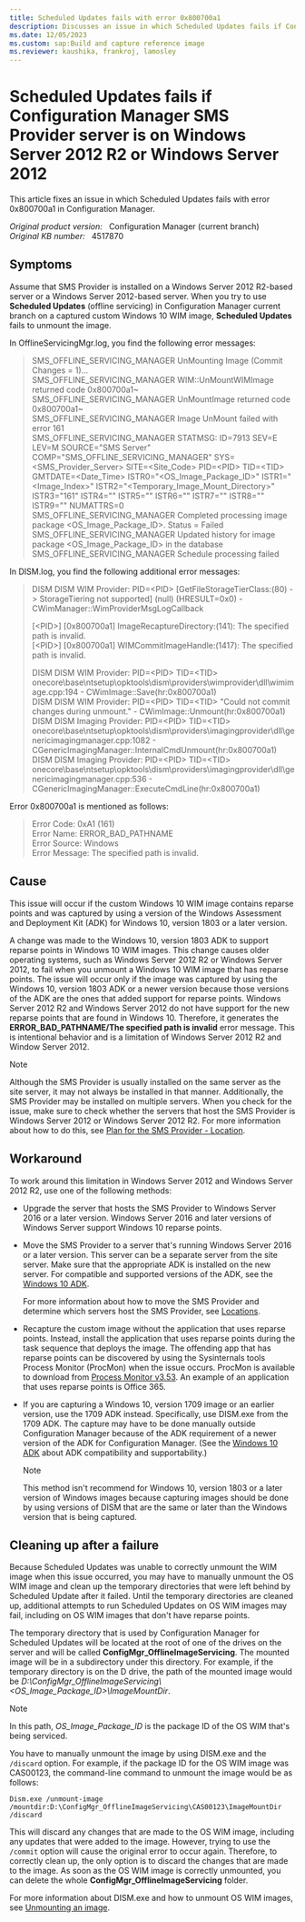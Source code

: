 ```yaml
---
title: Scheduled Updates fails with error 0x800700a1
description: Discusses an issue in which Scheduled Updates fails if Configuration Manager SMS Provider server is running on Windows Server 2012 R2 or Windows Server 2012.
ms.date: 12/05/2023
ms.custom: sap:Build and capture reference image
ms.reviewer: kaushika, frankroj, lamosley
---
```

# Scheduled Updates fails if Configuration Manager SMS Provider server is on Windows Server 2012 R2 or Windows Server 2012

This article fixes an issue in which Scheduled Updates fails with error 0x800700a1 in Configuration Manager.

_Original product version:_ &nbsp; Configuration Manager (current branch)  
_Original KB number:_ &nbsp; 4517870

## Symptoms

Assume that SMS Provider is installed on a Windows Server 2012 R2-based server or a Windows Server 2012-based server. When you try to use **Scheduled Updates** (offline servicing) in Configuration Manager current branch on a captured custom Windows 10 WIM image, **Scheduled Updates** fails to unmount the image.

In OfflineServicingMgr.log, you find the following error messages:

> SMS_OFFLINE_SERVICING_MANAGER UnMounting Image (Commit Changes = 1)...  
> SMS_OFFLINE_SERVICING_MANAGER WIM::UnMountWIMImage returned code 0x800700a1~  
> SMS_OFFLINE_SERVICING_MANAGER UnMountImage returned code 0x800700a1~  
> SMS_OFFLINE_SERVICING_MANAGER Image UnMount failed with error 161  
> SMS_OFFLINE_SERVICING_MANAGER STATMSG: ID=7913 SEV=E LEV=M SOURCE="SMS Server" COMP="SMS_OFFLINE_SERVICING_MANAGER" SYS=<SMS_Provider_Server> SITE=<Site_Code> PID=\<PID> TID=\<TID> GMTDATE=<Date_Time> ISTR0="<OS_Image_Package_ID>" ISTR1="<Image_Index>" ISTR2="<Temporary_Image_Mount_Directory>" ISTR3="161" ISTR4="" ISTR5="" ISTR6="" ISTR7="" ISTR8="" ISTR9="" NUMATTRS=0  
> SMS_OFFLINE_SERVICING_MANAGER Completed processing image package <OS_Image_Package_ID>. Status = Failed  
> SMS_OFFLINE_SERVICING_MANAGER Updated history for image package <OS_Image_Package_ID> in the database  
> SMS_OFFLINE_SERVICING_MANAGER Schedule processing failed

In DISM.log, you find the following additional error messages:

> DISM DISM WIM Provider: PID=\<PID> [GetFileStorageTierClass:(80) -> StorageTiering not supported] (null) (HRESULT=0x0) - CWimManager::WimProviderMsgLogCallback
>
> [\<PID>] [0x800700a1] ImageRecaptureDirectory:(141): The specified path is invalid.  
> [\<PID>] [0x800700a1] WIMCommitImageHandle:(1417): The specified path is invalid.  
>
> DISM DISM WIM Provider: PID=\<PID> TID=\<TID> onecore\base\ntsetup\opktools\dism\providers\wimprovider\dll\wimimage.cpp:194 - CWimImage::Save(hr:0x800700a1)  
> DISM DISM WIM Provider: PID=\<PID> TID=\<TID> "Could not commit changes during unmount." - CWimImage::Unmount(hr:0x800700a1)  
> DISM DISM Imaging Provider: PID=\<PID> TID=\<TID> onecore\base\ntsetup\opktools\dism\providers\imagingprovider\dll\genericimagingmanager.cpp:1082 - CGenericImagingManager::InternalCmdUnmount(hr:0x800700a1)  
> DISM DISM Imaging Provider: PID=\<PID> TID=\<TID> onecore\base\ntsetup\opktools\dism\providers\imagingprovider\dll\genericimagingmanager.cpp:536 - CGenericImagingManager::ExecuteCmdLine(hr:0x800700a1)

Error 0x800700a1 is mentioned as follows:

> Error Code: 0xA1 (161)  
> Error Name: ERROR_BAD_PATHNAME  
> Error Source: Windows  
> Error Message: The specified path is invalid.

## Cause

This issue will occur if the custom Windows 10 WIM image contains reparse points and was captured by using a version of the Windows Assessment and Deployment Kit (ADK) for Windows 10, version 1803 or a later version.

A change was made to the Windows 10, version 1803 ADK to support reparse points in Windows 10 WIM images. This change causes older operating systems, such as Windows Server 2012 R2 or Windows Server 2012, to fail when you unmount a Windows 10 WIM image that has reparse points. The issue will occur only if the image was captured by using the Windows 10, version 1803 ADK or a newer version because those versions of the ADK are the ones that added support for reparse points. Windows Server 2012 R2 and Windows Server 2012 do not have support for the new reparse points that are found in Windows 10. Therefore, it generates the **ERROR_BAD_PATHNAME/The specified path is invalid** error message. This is intentional behavior and is a limitation of Windows Server 2012 R2 and Window Server 2012.

> [!NOTE]
> Although the SMS Provider is usually installed on the same server as the site server, it may not always be installed in that manner. Additionally, the SMS Provider may be installed on multiple servers. When you check for the issue, make sure to check whether the servers that host the SMS Provider is Windows Server 2012 or Windows Server 2012 R2. For more information about how to do this, see [Plan for the SMS Provider - Location](/mem/configmgr/core/plan-design/hierarchy/plan-for-the-sms-provider#bkmk_location).

## Workaround

To work around this limitation in Windows Server 2012 and Windows Server 2012 R2, use one of the following methods:

- Upgrade the server that hosts the SMS Provider to Windows Server 2016 or a later version. Windows Server 2016 and later versions of Windows Server support Windows 10 reparse points.

- Move the SMS Provider to a server that's running Windows Server 2016 or a later version. This server can be a separate server from the site server. Make sure that the appropriate ADK is installed on the new server. For compatible and supported versions of the ADK, see the [Windows 10 ADK](/mem/configmgr/core/plan-design/configs/support-for-windows-10#windows-10-adk).

  For more information about how to move the SMS Provider and determine which servers host the SMS Provider, see [Locations](/mem/configmgr/core/plan-design/hierarchy/plan-for-the-sms-provider#bkmk_location).

- Recapture the custom image without the application that uses reparse points. Instead, install the application that uses reparse points during the task sequence that deploys the image. The offending app that has reparse points can be discovered by using the Sysinternals tools Process Monitor (ProcMon) when the issue occurs. ProcMon is available to download from [Process Monitor v3.53](/sysinternals/downloads/procmon). An example of an application that uses reparse points is Office 365.

- If you are capturing a Windows 10, version 1709 image or an earlier version, use the 1709 ADK instead. Specifically, use DISM.exe from the 1709 ADK. The capture may have to be done manually outside Configuration Manager because of the ADK requirement of a newer version of the ADK for Configuration Manager. (See the [Windows 10 ADK](/mem/configmgr/core/plan-design/configs/support-for-windows-10#windows-10-adk) about ADK compatibility and supportability.)

  > [!NOTE]
  > This method isn't recommend for Windows 10, version 1803 or a later version of Windows images because capturing images should be done by using versions of DISM that are the same or later than the Windows version that is being captured.

## Cleaning up after a failure

Because Scheduled Updates was unable to correctly unmount the WIM image when this issue occurred, you may have to manually unmount the OS WIM image and clean up the temporary directories that were left behind by Scheduled Update after it failed. Until the temporary directories are cleaned up, additional attempts to run Scheduled Updates on OS WIM images may fail, including on OS WIM images that don't have reparse points.

The temporary directory that is used by Configuration Manager for Scheduled Updates will be located at the root of one of the drives on the server and will be called **ConfigMgr_OfflineImageServicing**. The mounted image will be in a subdirectory under this directory. For example, if the temporary directory is on the D drive, the path of the mounted image would be *D:\ConfigMgr_OfflineImageServicing\\<OS_Image_Package_ID>\ImageMountDir*.

> [!NOTE]
> In this path, *OS_Image_Package_ID* is the package ID of the OS WIM that's being serviced.

You have to manually unmount the image by using DISM.exe and the `/discard` option. For example, if the package ID for the OS WIM image was CAS00123, the command-line command to unmount the image would be as follows:

```console
Dism.exe /unmount-image /mountdir:D:\ConfigMgr_OfflineImageServicing\CAS00123\ImageMountDir /discard
```

This will discard any changes that are made to the OS WIM image, including any updates that were added to the image. However, trying to use the `/commit` option will cause the original error to occur again. Therefore, to correctly clean up, the only option is to discard the changes that are made to the image. As soon as the OS WIM image is correctly unmounted, you can delete the whole **ConfigMgr_OfflineImageServicing** folder.

For more information about DISM.exe and how to unmount OS WIM images, see [Unmounting an image](/windows-hardware/manufacture/desktop/mount-and-modify-a-windows-image-using-dism#unmounting-an-image).
